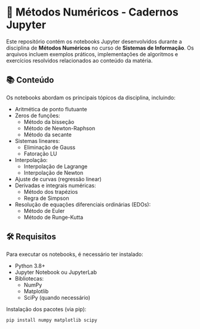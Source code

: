 # 🧮 Métodos Numéricos - Cadernos Jupyter

Este repositório contém os notebooks Jupyter desenvolvidos durante a disciplina de **Métodos Numéricos** no curso de **Sistemas de Informação**. Os arquivos incluem exemplos práticos, implementações de algoritmos e exercícios resolvidos relacionados ao conteúdo da matéria.

## 📚 Conteúdo

Os notebooks abordam os principais tópicos da disciplina, incluindo:

- Aritmética de ponto flutuante  
- Zeros de funções:  
  - Método da bisseção  
  - Método de Newton-Raphson  
  - Método da secante  
- Sistemas lineares:  
  - Eliminação de Gauss  
  - Fatoração LU  
- Interpolação:  
  - Interpolação de Lagrange  
  - Interpolação de Newton  
- Ajuste de curvas (regressão linear)  
- Derivadas e integrais numéricas:  
  - Método dos trapézios  
  - Regra de Simpson  
- Resolução de equações diferenciais ordinárias (EDOs):  
  - Método de Euler  
  - Método de Runge-Kutta  

## 🛠️ Requisitos

Para executar os notebooks, é necessário ter instalado:

- Python 3.8+
- Jupyter Notebook ou JupyterLab
- Bibliotecas:
  - NumPy
  - Matplotlib
  - SciPy (quando necessário)

Instalação dos pacotes (via pip):

```bash
pip install numpy matplotlib scipy
